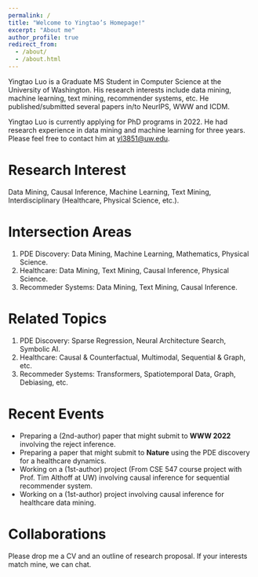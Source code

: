 ```yaml
---
permalink: /
title: "Welcome to Yingtao’s Homepage!"
excerpt: "About me"
author_profile: true
redirect_from: 
  - /about/
  - /about.html
---
```


Yingtao Luo is a Graduate MS Student in Computer Science at the University of Washington. His research interests include data mining, machine learning, text mining, recommender systems, etc. He published/submitted several papers in/to NeurIPS, WWW and ICDM.  

Yingtao Luo is currently applying for PhD programs in 2022. He had research experience in data mining and machine learning for three years. Please feel free to contact him at yl3851@uw.edu.

Research Interest
======
Data Mining, Causal Inference, Machine Learning, Text Mining, Interdisciplinary (Healthcare, Physical Science, etc.).

Intersection Areas
======
1. PDE Discovery: Data Mining, Machine Learning, Mathematics, Physical Science.  
2. Healthcare: Data Mining, Text Mining, Causal Inference, Physical Science.  
3. Recommeder Systems: Data Mining, Text Mining, Causal Inference.  

Related Topics
======
1. PDE Discovery: Sparse Regression, Neural Architecture Search, Symbolic AI.  
2. Healthcare: Causal & Counterfactual, Multimodal, Sequential & Graph, etc.  
3. Recommeder Systems: Transformers, Spatiotemporal Data, Graph, Debiasing, etc.  

Recent Events
======
- Preparing a (2nd-author) paper that might submit to __WWW 2022__ involving the reject inference.
- Preparing a paper that might submit to __Nature__ using the PDE discovery for a healthcare dynamics.
- Working on a (1st-author) project (From CSE 547 course project with Prof. Tim Althoff at UW) involving causal inference for sequential recommender system.
- Working on a (1st-author) project involving causal inference for healthcare data mining.

Collaborations
======
Please drop me a CV and an outline of research proposal. If your interests match mine, we can chat.
